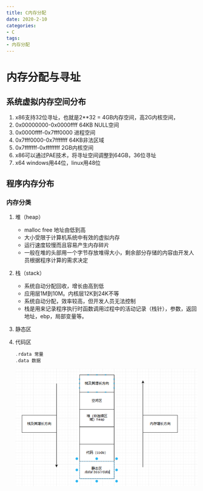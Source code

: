 ```yaml
---
title: C内存分配
date: 2020-2-10
categories: 
- C
tags: 
- 内存分配
---
```


# 内存分配与寻址

## 系统虚拟内存空间分布
  1. x86支持32位寻址，也就是2**32 = 4GB内存空间，高2G内核空间，
  2. 0x00000000-0x0000ffff 64KB NULL空间
  3. 0x0000ffff-0x7fff0000 进程空间
  4. 0x7fff0000-0x7fffffff 64KB非法区域
  5. 0x7fffffff-0xffffffff 2GB内核空间
  6. x86可以通过PAE技术，将寻址空间调整到64GB，36位寻址
  7. x64 windows用44位，linux用48位

## 程序内存分布
### 内存分类
1. 堆（heap）
   - malloc free 地址由低到高
   - 大小受限于计算机系统中有效的虚拟内存
   - 运行速度较慢而且容易产生内存碎片
   - 一般在堆的头部用一个字节存放堆得大小，剩余部分存储的内容由开发人员根据程序计算的需求决定
2. 栈（stack）
   - 系统自动分配回收，增长由高到低
   - 应用层1M到10M。内核层12K到24K不等
   - 系统自动分配，效率较高，但开发人员无法控制
   - 栈是用来记录程序执行时函数调用过程中的活动记录（栈针），参数，返回地址，ebp，局部变量等。
3. 静态区
4. 代码区

    ```c
    .rdata 常量
    .data 数据
    ```

    ![内存分类](/images/cc/内存分类.PNG)